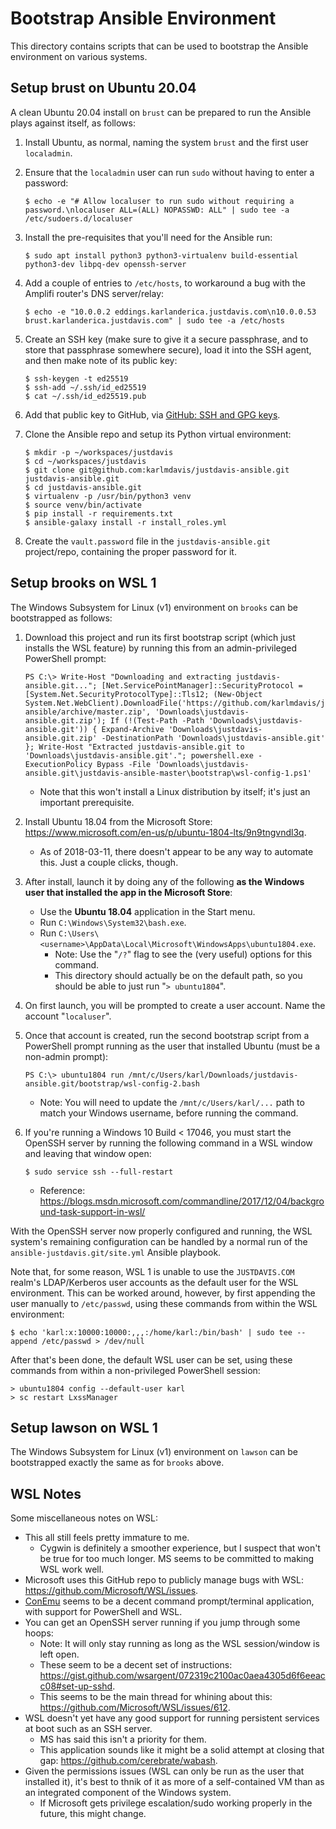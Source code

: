 # Bootstrap Ansible Environment

This directory contains scripts that can be used to bootstrap the Ansible environment on various systems.

## Setup brust on Ubuntu 20.04

A clean Ubuntu 20.04 install on `brust` can be prepared to run the Ansible plays against itself, as follows:

1. Install Ubuntu, as normal, naming the system `brust` and the first user `localadmin`.
2. Ensure that the `localadmin` user can run `sudo` without having to enter a password:
    
    ```
    $ echo -e "# Allow localuser to run sudo without requiring a password.\nlocaluser ALL=(ALL) NOPASSWD: ALL" | sudo tee -a /etc/sudoers.d/localuser
    ```
    
3. Install the pre-requisites that you'll need for the Ansible run:
    
    ```
    $ sudo apt install python3 python3-virtualenv build-essential python3-dev libpq-dev openssh-server
    ```
    
4. Add a couple of entries to `/etc/hosts`, to workaround a bug with the Amplifi router's DNS server/relay:
    
    ```
    $ echo -e "10.0.0.2 eddings.karlanderica.justdavis.com\n10.0.0.53 brust.karlanderica.justdavis.com" | sudo tee -a /etc/hosts
    ```
    
5. Create an SSH key (make sure to give it a secure passphrase, and to store that passphrase somewhere secure),
   load it into the SSH agent, and then make note of its public key:
    
    ```
    $ ssh-keygen -t ed25519
    $ ssh-add ~/.ssh/id_ed25519
    $ cat ~/.ssh/id_ed25519.pub
    ```
    
6. Add that public key to GitHub, via [GitHub: SSH and GPG keys](https://github.com/settings/keys).
7. Clone the Ansible repo and setup its Python virtual environment:
    
    ```
    $ mkdir -p ~/workspaces/justdavis
    $ cd ~/workspaces/justdavis
    $ git clone git@github.com:karlmdavis/justdavis-ansible.git justdavis-ansible.git
    $ cd justdavis-ansible.git
    $ virtualenv -p /usr/bin/python3 venv
    $ source venv/bin/activate
    $ pip install -r requirements.txt
    $ ansible-galaxy install -r install_roles.yml
    ```
    
8. Create the `vault.password` file in the `justdavis-ansible.git` project/repo,
   containing the proper password for it.

## Setup brooks on WSL 1

The Windows Subsystem for Linux (v1) environment on `brooks` can be bootstrapped as follows:

1. Download this project and run its first bootstrap script (which just installs the WSL feature) by running this from an admin-privileged PowerShell prompt:
    
    ```
    PS C:\> Write-Host "Downloading and extracting justdavis-ansible.git..."; [Net.ServicePointManager]::SecurityProtocol = [System.Net.SecurityProtocolType]::Tls12; (New-Object System.Net.WebClient).DownloadFile('https://github.com/karlmdavis/justdavis-ansible/archive/master.zip', 'Downloads\justdavis-ansible.git.zip'); If (!(Test-Path -Path 'Downloads\justdavis-ansible.git')) { Expand-Archive 'Downloads\justdavis-ansible.git.zip' -DestinationPath 'Downloads\justdavis-ansible.git' }; Write-Host "Extracted justdavis-ansible.git to 'Downloads\justdavis-ansible.git'."; powershell.exe -ExecutionPolicy Bypass -File 'Downloads\justdavis-ansible.git\justdavis-ansible-master\bootstrap\wsl-config-1.ps1'
    ```
    
    * Note that this won't install a Linux distribution by itself; it's just an important prerequisite.
2. Install Ubuntu 18.04 from the Microsoft Store: <https://www.microsoft.com/en-us/p/ubuntu-1804-lts/9n9tngvndl3q>.
    * As of 2018-03-11, there doesn't appear to be any way to automate this. Just a couple clicks, though.
3. After install, launch it by doing any of the following **as the Windows user that installed the app in the Microsoft Store**:
    * Use the **Ubuntu 18.04** application in the Start menu.
    * Run `C:\Windows\System32\bash.exe`.
    * Run `C:\Users\<username>\AppData\Local\Microsoft\WindowsApps\ubuntu1804.exe`.
        * Note: Use the "`/?`" flag to see the (very useful) options for this command.
        * This directory should actually be on the default path, so you should be able to just run "`> ubuntu1804`".
4. On first launch, you will be prompted to create a user account. Name the account "`localuser`".
5. Once that account is created, run the second bootstrap script from a PowerShell prompt running as the user that installed Ubuntu (must be a non-admin prompt):
    
    ```
    PS C:\> ubuntu1804 run /mnt/c/Users/karl/Downloads/justdavis-ansible.git/bootstrap/wsl-config-2.bash
    ```
    
    * Note: You will need to update the `/mnt/c/Users/karl/...` path to match your Windows username, before running the command.
6. If you're running a Windows 10 Build < 17046, you must start the OpenSSH server by running the following command in a WSL window and leaving that window open:
    
    ```
    $ sudo service ssh --full-restart
    ```
    
    * Reference: <https://blogs.msdn.microsoft.com/commandline/2017/12/04/background-task-support-in-wsl/>

With the OpenSSH server now properly configured and running, the WSL system's remaining configuration can be handled by a normal run of the `ansible-justdavis.git/site.yml` Ansible playbook.

Note that, for some reason, WSL 1 is unable to use the `JUSTDAVIS.COM` realm's LDAP/Kerberos user accounts as the default user for the WSL environment. This can be worked around, however, by first appending the user manually to `/etc/passwd`, using these commands from within the WSL environment:

```
$ echo 'karl:x:10000:10000:,,,:/home/karl:/bin/bash' | sudo tee --append /etc/passwd > /dev/null
```

After that's been done, the default WSL user can be set, using these commands from within a non-privileged PowerShell session:

```
> ubuntu1804 config --default-user karl
> sc restart LxssManager
```

## Setup lawson on WSL 1

The Windows Subsystem for Linux (v1) environment on `lawson` can be bootstrapped exactly the same as for `brooks` above.

## WSL Notes

Some miscellaneous notes on WSL:

* This all still feels pretty immature to me.
    * Cygwin is definitely a smoother experience, but I suspect that won't be true for too much longer. MS seems to be committed to making WSL work well.
* Microsoft uses this GitHub repo to publicly manage bugs with WSL: <https://github.com/Microsoft/WSL/issues>.
* [ConEmu](https://conemu.github.io/) seems to be a decent command prompt/terminal application, with support for PowerShell and WSL.
* You can get an OpenSSH server running if you jump through some hoops:
    * Note: It will only stay running as long as the WSL session/window is left open.
    * These seem to be a decent set of instructions: <https://gist.github.com/wsargent/072319c2100ac0aea4305d6f6eeacc08#set-up-sshd>.
    * This seems to be the main thread for whining about this: <https://github.com/Microsoft/WSL/issues/612>.
* WSL doesn't yet have any good support for running persistent services at boot such as an SSH server.
    * MS has said this isn't a priority for them.
    * This application sounds like it might be a solid attempt at closing that gap: <https://github.com/cerebrate/wabash>.
* Given the permissions issues (WSL can only be run as the user that installed it), it's best to thnik of it as more of a self-contained VM than as an integrated component of the Windows system.
    * If Microsoft gets privilege escalation/sudo working properly in the future, this might change.
